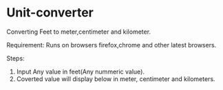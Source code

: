 # Unit-converter
Converting Feet to meter,centimeter and kilometer.

Requirement:
Runs on browsers firefox,chrome and other latest browsers.

Steps:
1. Input Any value in feet(Any nummeric value).
2. Coverted value will display below in meter, centimeter and kilometers.
